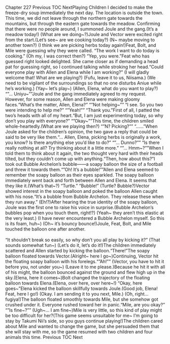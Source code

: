 Chapter 227 Previous TOC NextPlaying Children I decided to make the freeze-dry soup immediately the next day. The location is outside the town. This time, we did not leave through the northern gate towards the mountains, but through the eastern gate towards the meadow. Confirming that there were no people around, I summoned Joule and the gang.(It’s a meadow today!) (What are we doing~?)Joule and Vector were excited right from the start.(Let’s see~ are we cooking today?) (N~ maybe moving to another town?) (I think we are picking herbs today again!)Feat, Bolt, and Mile were guessing why they were called.    “The work I want to do today is cooking.” (Oh my, I was correct then?) “Yep, you were.”Feat who has guessed right looked delighted. She came closer as if demanding a head pat for guessing right, so I continued talking while stroking her head.“Could everyone play with Allen and Elena while I am working?” (I will gladly welcome that! What are we playing?) (Fufu, leave it to us, Niisama.) (We need to be vigilant of the surroundings so that no one disturbs Aniue while he’s working.) (Yay~ let’s play~) (Allen, Elena, what do you want to play?) “”… Uniyu~””Joule and the gang immediately agreed to my request. However, for some reason, Allen and Elena were making gloomy faces.“What’s the matter, Allen, Elena?” “”Not helping~”” “I see. So you two were intending to help me?” “”Yeah!”” “Thank you.”First of all, I patted the two’s heads with all of my heart.“But, I am just experimenting today, so why don’t you play with everyone?” “”Okay~””This time, the children smiled whole-heartedly.(What are we playing then?) “”N? Picking?”” “……”When Joule asked for the children’s opinion, the two gave a reply that could be said to be very like them.“… Allen, Elena, picking herbs is originally a work, you know? Is there anything else you’d like to do?” “”… Dunno?”” “Is there really nothing at all? Try thinking about it a little more.” “”… Hmm~?””When I told them to think about it again, the two thought very hard with their heads tilted, but they couldn’t come up with anything.“Then, how about this?”I took out Bubble Archelon’s bubble——a soapy balloon the size of a football and threw it towards them.“”Oh! It’s a bubble!””Allen and Elena seemed to remember the soapy balloon as their eyes sparkled. The soapy balloon immediately went back and forth between Allen and Elena. It seems that they like it.(What’s that~?) “Turtle.” “Bubble!” (Turtle? Bubble?)Vector showed interest in the soapy balloon and poked the balloon Allen caught with his nose.“It’s a bubble from Bubble Archelon. They release these when they run away.” (Eh!?)After hearing the true identity of the soapy balloon, Joule was the first one to raise his voice in surprise.(Bubble Archelon’s bubbles pop when you touch them, right!?) (Yeah~ they aren’t this elastic at the very least.) (I have never encountered a Bubble Archelon myself. So this is its foam, huh~) (Oh~ it’s bouncy bounce!)Joule, Feat, Bolt, and Mile touched the balloon one after another.<br/><br/>
“It shouldn’t break so easily, so why don’t you all play by kicking it?” (That sounds somewhat fun~) (Let’s do it, let’s do it!)The children immediately scattered and Allen started by kicking the balloon.“There!”The soapy balloon floated towards Vector.(Alright~ here I go~)Continuing, Vector hit the floating soapy balloon with his forelegs.“”Ah!”” (Vector, you have to hit it before you, not under you~) (Leave it to me please.)Because he hit it with all of his might, the balloon bounced against the ground and flew high up in the sky.(Elena, here it comes~)Bolt changed the trajectory of the floating balloon towards Elena.(Elena, over here, over here~!) “Okay, here goes~”Elena kicked the balloon skillfully towards Joule.(Good job, Elena! Feat, here I go!) (Okay. I am sending it to you next, Mile.) (Oh, right… fugiya!)The balloon floated smoothly towards Mile, but she somehow got crushed under it. Everyone rushed toward her in panic.“Mile, are you okay?” “”Is fine~?”” (Ugh~… I am fine~)Mile is very little, so this kind of play might be too difficult for her?(This game seems unsuitable for me~ I’m going to stay by Takumi Nii’s side, so you guys continue playing!)The children cared about Mile and wanted to change the game, but she persuaded them that she will stay with me, so the game resumed with two children and four animals this time. Previous TOC Next<br/><br/>
